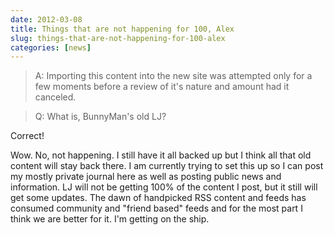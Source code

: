 ```yaml
---
date: 2012-03-08
title: Things that are not happening for 100, Alex
slug: things-that-are-not-happening-for-100-alex
categories: [news]
---
```


> A: Importing this content into the new site was attempted only for a few moments before a review of it's nature and amount had it canceled.

> Q: What is, BunnyMan's old LJ?

Correct!

Wow. No, not happening. I still have it all backed up but I think all that old content will stay back there. I am currently trying to set this up so I can post my mostly private journal here as well as posting public news and information. LJ will not be getting 100% of the content I post, but it still will get some updates.
The dawn of handpicked RSS content and feeds has consumed community and "friend based" feeds and for the most part I think we are better for it. I'm getting on the ship.
